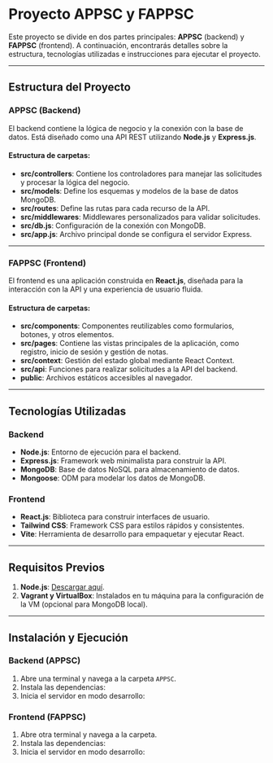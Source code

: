 # Proyecto APPSC y FAPPSC

Este proyecto se divide en dos partes principales: **APPSC** (backend) y **FAPPSC** (frontend). A continuación, encontrarás detalles sobre la estructura, tecnologías utilizadas e instrucciones para ejecutar el proyecto.

---

## Estructura del Proyecto

### APPSC (Backend)
El backend contiene la lógica de negocio y la conexión con la base de datos. Está diseñado como una API REST utilizando **Node.js** y **Express.js**.

#### Estructura de carpetas:
- **src/controllers**: Contiene los controladores para manejar las solicitudes y procesar la lógica del negocio.
- **src/models**: Define los esquemas y modelos de la base de datos MongoDB.
- **src/routes**: Define las rutas para cada recurso de la API.
- **src/middlewares**: Middlewares personalizados para validar solicitudes.
- **src/db.js**: Configuración de la conexión con MongoDB.
- **src/app.js**: Archivo principal donde se configura el servidor Express.

---

### FAPPSC (Frontend)
El frontend es una aplicación construida en **React.js**, diseñada para la interacción con la API y una experiencia de usuario fluida.

#### Estructura de carpetas:
- **src/components**: Componentes reutilizables como formularios, botones, y otros elementos.
- **src/pages**: Contiene las vistas principales de la aplicación, como registro, inicio de sesión y gestión de notas.
- **src/context**: Gestión del estado global mediante React Context.
- **src/api**: Funciones para realizar solicitudes a la API del backend.
- **public**: Archivos estáticos accesibles al navegador.

---

## Tecnologías Utilizadas

### Backend
- **Node.js**: Entorno de ejecución para el backend.
- **Express.js**: Framework web minimalista para construir la API.
- **MongoDB**: Base de datos NoSQL para almacenamiento de datos.
- **Mongoose**: ODM para modelar los datos de MongoDB.

### Frontend
- **React.js**: Biblioteca para construir interfaces de usuario.
- **Tailwind CSS**: Framework CSS para estilos rápidos y consistentes.
- **Vite**: Herramienta de desarrollo para empaquetar y ejecutar React.

---

## Requisitos Previos

1. **Node.js**: [Descargar aquí](https://nodejs.org/).
2. **Vagrant y VirtualBox**: Instalados en tu máquina para la configuración de la VM (opcional para MongoDB local).

---

## Instalación y Ejecución

### Backend (APPSC)
1. Abre una terminal y navega a la carpeta `APPSC`.
2. Instala las dependencias: <npm install>
3. Inicia el servidor en modo desarrollo: <npm run dev>

### Frontend (FAPPSC)
1. Abre otra terminal y navega a la carpeta.
2. Instala las dependencias:  <npm install>
3. Inicia el servidor en modo desarrollo: <npm run dev>